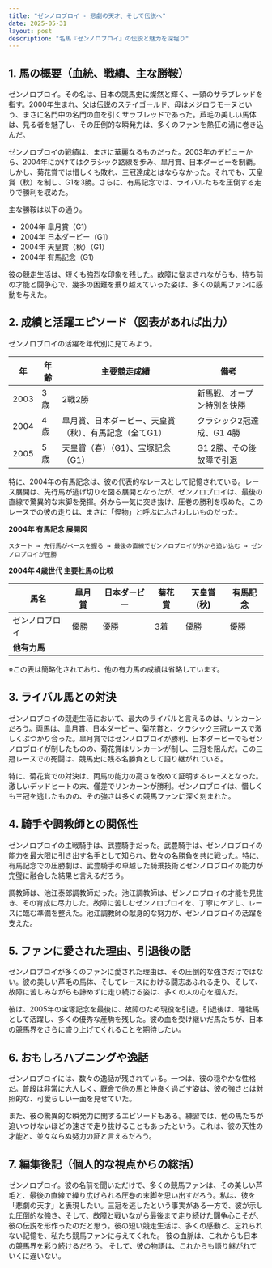 ```yaml
---
title: "ゼンノロブロイ - 悲劇の天才、そして伝説へ"
date: 2025-05-31
layout: post
description: "名馬『ゼンノロブロイ』の伝説と魅力を深堀り"
---
```


## 1. 馬の概要（血統、戦績、主な勝鞍）

ゼンノロブロイ。その名は、日本の競馬史に燦然と輝く、一頭のサラブレッドを指す。2000年生まれ、父は伝説のステイゴールド、母はメジロラモーヌという、まさに名門中の名門の血を引くサラブレッドであった。芦毛の美しい馬体は、見る者を魅了し、その圧倒的な瞬発力は、多くのファンを熱狂の渦に巻き込んだ。

ゼンノロブロイの戦績は、まさに華麗なるものだった。2003年のデビューから、2004年にかけてはクラシック路線を歩み、皐月賞、日本ダービーを制覇。しかし、菊花賞では惜しくも敗れ、三冠達成とはならなかった。それでも、天皇賞（秋）を制し、G1を3勝。さらに、有馬記念では、ライバルたちを圧倒する走りで勝利を収めた。

主な勝鞍は以下の通り。

* 2004年 皐月賞（G1）
* 2004年 日本ダービー（G1）
* 2004年 天皇賞（秋）（G1）
* 2004年 有馬記念（G1）


彼の競走生活は、短くも強烈な印象を残した。故障に悩まされながらも、持ち前の才能と闘争心で、幾多の困難を乗り越えていった姿は、多くの競馬ファンに感動を与えた。


## 2. 成績と活躍エピソード（図表があれば出力）

ゼンノロブロイの活躍を年代別に見てみよう。

| 年 | 年齢 | 主要競走成績 | 備考 |
|---|---|---|---|
| 2003 | 3歳 | 2戦2勝 | 新馬戦、オープン特別を快勝 |
| 2004 | 4歳 | 皐月賞、日本ダービー、天皇賞（秋）、有馬記念（全てG1） | クラシック2冠達成、G1 4勝 |
| 2005 | 5歳 | 天皇賞（春）（G1）、宝塚記念（G1） | G1 2勝、その後故障で引退 |


特に、2004年の有馬記念は、彼の代表的なレースとして記憶されている。レース展開は、先行馬が逃げ切りを図る展開となったが、ゼンノロブロイは、最後の直線で驚異的な末脚を発揮。外から一気に突き抜け、圧巻の勝利を収めた。このレースでの彼の走りは、まさに「怪物」と呼ぶにふさわしいものだった。


**2004年 有馬記念 展開図**

```
スタート → 先行馬がペースを握る → 最後の直線でゼンノロブロイが外から追い込む → ゼンノロブロイが圧勝
```

**2004年 4歳世代 主要牡馬の比較**

| 馬名        | 皐月賞 | 日本ダービー | 菊花賞 | 天皇賞(秋) | 有馬記念 |
|-------------|--------|-------------|--------|-------------|----------|
| ゼンノロブロイ | 優勝   | 優勝       | 3着    | 優勝       | 優勝     |
| **他有力馬** |  |  |  |  |  |


※この表は簡略化されており、他の有力馬の成績は省略しています。


## 3. ライバル馬との対決

ゼンノロブロイの競走生活において、最大のライバルと言えるのは、リンカーンだろう。両馬は、皐月賞、日本ダービー、菊花賞と、クラシック三冠レースで激しくぶつかり合った。皐月賞ではゼンノロブロイが勝利、日本ダービーでもゼンノロブロイが制したものの、菊花賞はリンカーンが制し、三冠を阻んだ。この三冠レースでの死闘は、競馬史に残る名勝負として語り継がれている。


特に、菊花賞での対決は、両馬の能力の高さを改めて証明するレースとなった。激しいデッドヒートの末、僅差でリンカーンが勝利。ゼンノロブロイは、惜しくも三冠を逃したものの、その強さは多くの競馬ファンに深く刻まれた。


## 4. 騎手や調教師との関係性

ゼンノロブロイの主戦騎手は、武豊騎手だった。武豊騎手は、ゼンノロブロイの能力を最大限に引き出す名手として知られ、数々の名勝負を共に戦った。特に、有馬記念での圧勝劇は、武豊騎手の卓越した騎乗技術とゼンノロブロイの能力が完璧に融合した結果と言えるだろう。


調教師は、池江泰郎調教師だった。池江調教師は、ゼンノロブロイの才能を見抜き、その育成に尽力した。故障に苦しむゼンノロブロイを、丁寧にケアし、レースに臨む準備を整えた。池江調教師の献身的な努力が、ゼンノロブロイの活躍を支えた。


## 5. ファンに愛された理由、引退後の話

ゼンノロブロイが多くのファンに愛された理由は、その圧倒的な強さだけではない。彼の美しい芦毛の馬体、そしてレースにおける闘志あふれる走り、そして、故障に苦しみながらも諦めずに走り続ける姿は、多くの人の心を掴んだ。


彼は、2005年の宝塚記念を最後に、故障のため現役を引退。引退後は、種牡馬として活躍し、多くの優秀な産駒を残した。彼の血を受け継いだ馬たちが、日本の競馬界をさらに盛り上げてくれることを期待したい。


## 6. おもしろハプニングや逸話

ゼンノロブロイには、数々の逸話が残されている。一つは、彼の穏やかな性格だ。普段は非常に大人しく、厩舎で他の馬と仲良く過ごす姿は、彼の強さとは対照的な、可愛らしい一面を見せていた。


また、彼の驚異的な瞬発力に関するエピソードもある。練習では、他の馬たちが追いつけないほどの速さで走り抜けることもあったという。これは、彼の天性の才能と、並々ならぬ努力の証と言えるだろう。


## 7. 編集後記（個人的な視点からの総括）

ゼンノロブロイ。彼の名前を聞いただけで、多くの競馬ファンは、その美しい芦毛と、最後の直線で繰り広げられる圧巻の末脚を思い出すだろう。私は、彼を「悲劇の天才」と表現したい。三冠を逃したという事実がある一方で、彼が示した圧倒的な強さ、そして、故障と戦いながら最後まで走り続けた闘争心こそが、彼の伝説を形作ったのだと思う。彼の短い競走生活は、多くの感動と、忘れられない記憶を、私たち競馬ファンに与えてくれた。  彼の血脈は、これからも日本の競馬界を彩り続けるだろう。  そして、彼の物語は、これからも語り継がれていくに違いない。
